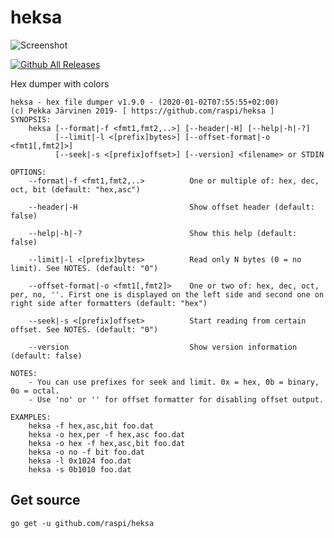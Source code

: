 # heksa

![Screenshot](https://github.com/raspi/heksa/blob/master/_assets/screenshot.png)

[![Github All Releases](https://img.shields.io/github/downloads/raspi/heksa/total.svg)]()

Hex dumper with colors

```
heksa - hex file dumper v1.9.0 - (2020-01-02T07:55:55+02:00)
(c) Pekka Järvinen 2019- [ https://github.com/raspi/heksa ]
SYNOPSIS:
    heksa [--format|-f <fmt1,fmt2,..>] [--header|-H] [--help|-h|-?]
          [--limit|-l <[prefix]bytes>] [--offset-format|-o <fmt1[,fmt2]>]
          [--seek|-s <[prefix]offset>] [--version] <filename> or STDIN

OPTIONS:
    --format|-f <fmt1,fmt2,..>          One or multiple of: hex, dec, oct, bit (default: "hex,asc")

    --header|-H                         Show offset header (default: false)

    --help|-h|-?                        Show this help (default: false)

    --limit|-l <[prefix]bytes>          Read only N bytes (0 = no limit). See NOTES. (default: "0")

    --offset-format|-o <fmt1[,fmt2]>    One or two of: hex, dec, oct, per, no, ''. First one is displayed on the left side and second one on right side after formatters (default: "hex")

    --seek|-s <[prefix]offset>          Start reading from certain offset. See NOTES. (default: "0")

    --version                           Show version information (default: false)

NOTES:
    - You can use prefixes for seek and limit. 0x = hex, 0b = binary, 0o = octal.
    - Use 'no' or '' for offset formatter for disabling offset output.

EXAMPLES:
    heksa -f hex,asc,bit foo.dat
    heksa -o hex,per -f hex,asc foo.dat
    heksa -o hex -f hex,asc,bit foo.dat
    heksa -o no -f bit foo.dat
    heksa -l 0x1024 foo.dat
    heksa -s 0b1010 foo.dat
```

## Get source

    go get -u github.com/raspi/heksa
